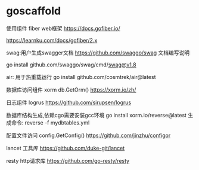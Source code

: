 # goscaffold
使用组件
fiber web框架
https://docs.gofiber.io/

https://learnku.com/docs/gofiber/2.x

swag:用户生成swagger文档
https://github.com/swaggo/swag 文档编写说明

go install github.com/swaggo/swag/cmd/swag@v1.8

air: 用于热重载运行
go install github.com/cosmtrek/air@latest

数据库访问组件 xorm db.GetOrm()
https://xorm.io/zh/

日志组件 logrus
https://github.com/sirupsen/logrus


数据库结构生成,依赖cgo需要安装gcc环境
go install xorm.io/reverse@latest
生成命令:
reverse -f mydbtables.yml


配置文件访问 config.GetConfig()
https://github.com/jinzhu/configor

lancet 工具库
https://github.com/duke-git/lancet

resty http请求库
https://github.com/go-resty/resty